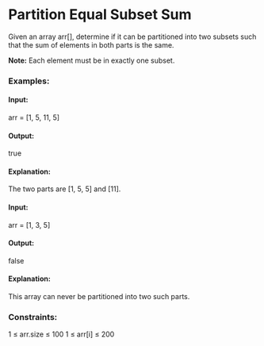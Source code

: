 # Partition Equal Subset Sum
Given an array arr[], determine if it can be partitioned into two subsets such that the sum of elements in both parts is the same.

**Note:** Each element must be in exactly one subset.

### Examples:
#### Input: 
arr = [1, 5, 11, 5]
#### Output: 
true
#### Explanation: 
The two parts are [1, 5, 5] and [11].

#### Input: 
arr = [1, 3, 5]
#### Output: 
false
#### Explanation:
This array can never be partitioned into two such parts.

### Constraints:
1 ≤ arr.size ≤ 100
1 ≤ arr[i] ≤ 200
